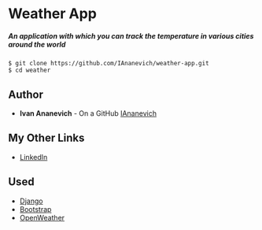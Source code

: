 # Weather App
##### An application with which you can track the temperature in various cities around the world

```
$ git clone https://github.com/IAnanevich/weather-app.git
$ cd weather
```

## Author 

- **Ivan Ananevich** - On a GitHub [IAnanevich]

## My Other Links

- [LinkedIn]

## Used 

- [Django]
- [Bootstrap]
- [OpenWeather]


[IAnanevich]:https://github.com/IAnanevich
[LinkedIn]:https://www.linkedin.com/in/iananevich/
[Django]:https://www.djangoproject.com/
[Bootstrap]:https://getbootstrap.com/
[OpenWeather]:https://openweathermap.org/

